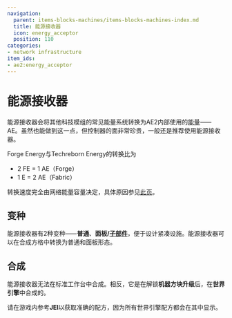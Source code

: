 ```yaml
---
navigation:
  parent: items-blocks-machines/items-blocks-machines-index.md
  title: 能源接收器
  icon: energy_acceptor
  position: 110
categories:
- network infrastructure
item_ids:
- ae2:energy_acceptor
---
```


# 能源接收器

<Row gap="20">
<BlockImage id="energy_acceptor" scale="8" /> 

<GameScene zoom="8" background="transparent">
  <ImportStructure src="../assets/blocks/cable_energy_acceptor.snbt" />
</GameScene>
</Row>

能源接收器会将其他科技模组的常见能量系统转换为AE2内部使用的[能量](../ae2-mechanics/energy.md)⸺AE。虽然<ItemLink id="controller" />也能做到这一点，但控制器的面非常珍贵，一般还是推荐使用能源接收器。

Forge Energy与Techreborn Energy的转换比为

*  2 FE = 1 AE（Forge）
*  1 E  = 2 AE（Fabric）

转换速度完全由网络能量容量决定，具体原因参见[此页](../ae2-mechanics/energy.md)。

## 变种

能源接收器有2种变种⸺**普通**、**面板/[子部件](../ae2-mechanics/cable-subparts.md)**，便于设计紧凑设施。能源接收器可以在合成方格中转换为普通和面板形态。

## 合成

能源接收器无法在标准工作台中合成。相反，它是在解锁**机器方块升级**后，在**世界引擎**中合成的。

请在游戏内参考**JEI**以获取准确的配方，因为所有世界引擎配方都会在其中显示。